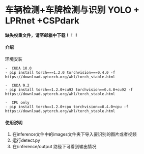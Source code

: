 # 车辆检测+车牌检测与识别 YOLO + LPRnet +CSPdark
#### 缺失权重文件，请至邮箱中下载！！！
#### 介绍
环境安装
```
-  CUDA 10.0
- pip install torch===1.2.0 torchvision===0.4.0 -f https://download.pytorch.org/whl/torch_stable.html

-  CUDA 9.2
- pip install torch==1.2.0+cu92 torchvision==0.4.0+cu92 -f https://download.pytorch.org/whl/torch_stable.html

-  CPU only
- pip install torch==1.2.0+cpu torchvision==0.4.0+cpu -f https://download.pytorch.org/whl/torch_stable.html
```


#### 使用说明
1. 在inference文件中的images文件夹下导入要识别的图片或者视频
2.  运行detect.py
3.  在/inference/output 路径下可看到输出情况
